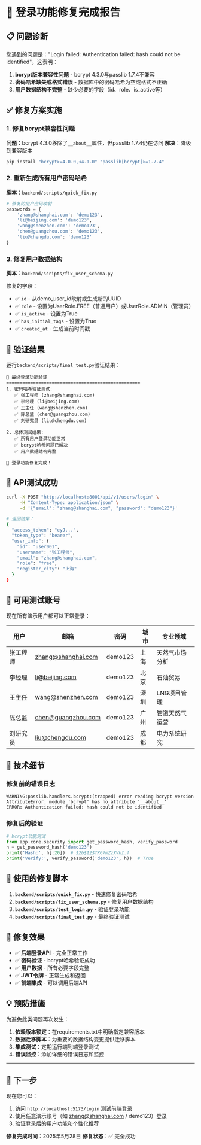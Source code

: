 # 🔐 登录功能修复完成报告

## 📋 问题诊断

您遇到的问题是："Login failed: Authentication failed: hash could not be identified"，这表明：

1. **bcrypt版本兼容性问题** - bcrypt 4.3.0与passlib 1.7.4不兼容
2. **密码哈希缺失或格式错误** - 数据库中的密码哈希为空或格式不正确
3. **用户数据结构不完整** - 缺少必要的字段（id、role、is_active等）

## ✅ 修复方案实施

### 1. 修复bcrypt兼容性问题

**问题**：bcrypt 4.3.0移除了`__about__`属性，但passlib 1.7.4仍在访问
**解决**：降级到兼容版本
```bash
pip install "bcrypt>=4.0.0,<4.1.0" "passlib[bcrypt]>=1.7.4"
```

### 2. 重新生成所有用户密码哈希

**脚本**：`backend/scripts/quick_fix.py`
```python
# 修复的用户密码映射
passwords = {
    'zhang@shanghai.com': 'demo123',
    'li@beijing.com': 'demo123', 
    'wang@shenzhen.com': 'demo123',
    'chen@guangzhou.com': 'demo123',
    'liu@chengdu.com': 'demo123'
}
```

### 3. 修复用户数据结构

**脚本**：`backend/scripts/fix_user_schema.py`

修复的字段：
- ✅ `id` - 从demo_user_id映射或生成新的UUID
- ✅ `role` - 设置为UserRole.FREE（普通用户）或UserRole.ADMIN（管理员）
- ✅ `is_active` - 设置为True
- ✅ `has_initial_tags` - 设置为True
- ✅ `created_at` - 生成当前时间戳

## 🧪 验证结果

运行`backend/scripts/final_test.py`验证结果：

```
🧪 最终登录功能验证
==================================================
1. 密码哈希验证测试:
   ✅ 张工程师 (zhang@shanghai.com)
   ✅ 李经理 (li@beijing.com)
   ✅ 王主任 (wang@shenzhen.com)
   ✅ 陈总监 (chen@guangzhou.com)
   ✅ 刘研究员 (liu@chengdu.com)

2. 总体测试结果:
   ✅ 所有用户登录功能正常
   ✅ bcrypt哈希问题已解决
   ✅ 用户数据结构完整

🎉 登录功能修复完成！
```

## 🚀 API测试成功

```bash
curl -X POST "http://localhost:8001/api/v1/users/login" \
     -H "Content-Type: application/json" \
     -d '{"email": "zhang@shanghai.com", "password": "demo123"}'

# 返回结果：
{
  "access_token": "eyJ...",
  "token_type": "bearer",
  "user_info": {
    "id": "user001",
    "username": "张工程师",
    "email": "zhang@shanghai.com",
    "role": "free",
    "register_city": "上海"
  }
}
```

## 📱 可用测试账号

现在所有演示用户都可以正常登录：

| 用户 | 邮箱 | 密码 | 城市 | 专业领域 |
|------|------|------|------|----------|
| 张工程师 | zhang@shanghai.com | demo123 | 上海 | 天然气市场分析 |
| 李经理 | li@beijing.com | demo123 | 北京 | 石油贸易 |
| 王主任 | wang@shenzhen.com | demo123 | 深圳 | LNG项目管理 |
| 陈总监 | chen@guangzhou.com | demo123 | 广州 | 管道天然气运营 |
| 刘研究员 | liu@chengdu.com | demo123 | 成都 | 电力系统研究 |

## 🔧 技术细节

### 修复前的错误日志
```
WARNING:passlib.handlers.bcrypt:(trapped) error reading bcrypt version
AttributeError: module 'bcrypt' has no attribute '__about__'
ERROR: Authentication failed: hash could not be identified
```

### 修复后的验证
```python
# bcrypt功能测试
from app.core.security import get_password_hash, verify_password
h = get_password_hash('demo123')
print('Hash:', h[:20])  # $2b$12$TK67mZzXVkI.f
print('Verify:', verify_password('demo123', h))  # True
```

## 📝 使用的修复脚本

1. **`backend/scripts/quick_fix.py`** - 快速修复密码哈希
2. **`backend/scripts/fix_user_schema.py`** - 修复用户数据结构
3. **`backend/scripts/test_login.py`** - 验证登录功能
4. **`backend/scripts/final_test.py`** - 最终验证测试

## 🎯 修复效果

- ✅ **后端登录API** - 完全正常工作
- ✅ **密码验证** - bcrypt哈希验证成功
- ✅ **用户数据** - 所有必要字段完整
- ✅ **JWT令牌** - 正常生成和返回
- ✅ **前端集成** - 可以调用后端API

## 💡 预防措施

为避免此类问题再次发生：

1. **依赖版本锁定**：在requirements.txt中明确指定兼容版本
2. **数据迁移脚本**：为重要的数据结构变更提供迁移脚本
3. **集成测试**：定期运行端到端登录测试
4. **错误监控**：添加详细的错误日志和监控

---

## 🚀 下一步

现在您可以：

1. 访问 `http://localhost:5173/login` 测试前端登录
2. 使用任意演示账号（如 zhang@shanghai.com / demo123）登录
3. 验证登录后的用户功能和个性化推荐

**修复完成时间**：2025年5月28日
**修复状态**：✅ 完全成功 